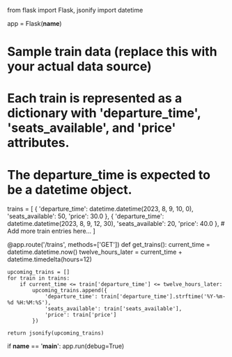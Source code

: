 from flask import Flask, jsonify
import datetime

app = Flask(__name__)

# Sample train data (replace this with your actual data source)
# Each train is represented as a dictionary with 'departure_time', 'seats_available', and 'price' attributes.
# The departure_time is expected to be a datetime object.
trains = [
    {
        'departure_time': datetime.datetime(2023, 8, 9, 10, 0),
        'seats_available': 50,
        'price': 30.0
    },
    {
        'departure_time': datetime.datetime(2023, 8, 9, 12, 30),
        'seats_available': 20,
        'price': 40.0
    },
    # Add more train entries here...
]

@app.route('/trains', methods=['GET'])
def get_trains():
    current_time = datetime.datetime.now()
    twelve_hours_later = current_time + datetime.timedelta(hours=12)
    
    upcoming_trains = []
    for train in trains:
        if current_time <= train['departure_time'] <= twelve_hours_later:
            upcoming_trains.append({
                'departure_time': train['departure_time'].strftime('%Y-%m-%d %H:%M:%S'),
                'seats_available': train['seats_available'],
                'price': train['price']
            })
    
    return jsonify(upcoming_trains)

if __name__ == '__main__':
    app.run(debug=True)
